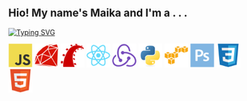 ## Hio! My name's Maika and I'm a . . .

[![Typing SVG](https://readme-typing-svg.demolab.com?font=Fira+Code&duration=1000&pause=1000&color=8494FF&width=435&lines=Software+Engineer+;Digital+Media+Designer+;College+Lit+Instructor)](https://git.io/typing-svg)
 
<img src="./icons/javascript-original.svg" width="48">
<img src="./icons/ruby-plain.svg" width="48">
<img src="./icons/rails-plain.svg" width="48">
<img src="./icons/react-original.svg" width="48">
<img src="./icons/redux-original.svg" width="48">

<img src="./icons/python-original.svg" width="48">
<img src="./icons/amazonwebservices-original.svg" width="48">
<img src="./icons/photoshop-plain.svg" width="48">
<img src="./icons/css3-original.svg" width="48">
<img src="./icons/html5-original.svg" width="48">


